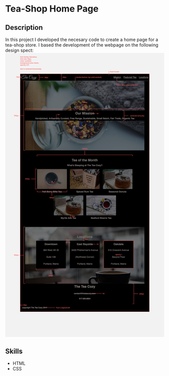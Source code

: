 # Tea-Shop Home Page
## Description
In this project I developed the necesary code to create a home page for a tea-shop store. I based the development of the webpage on the following design spect: 
<img src="./tea-cozy-spec.jpg" alt="" />
## Skills
- HTML
- CSS
